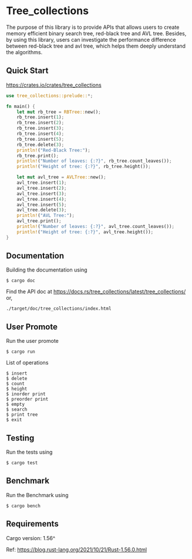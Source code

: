 # Tree_collections

The purpose of this library is to provide APIs that allows users to create memory efficient binary search tree, red-black tree and AVL tree. Besides, by using this library, users can investigate the performance difference between red-black tree and avl tree, which helps them deeply understand the algorithms.

## Quick Start

https://crates.io/crates/tree_collections

```rust
use tree_collections::prelude::*;

fn main() {
    let mut rb_tree = RBTree::new();
    rb_tree.insert(1);
    rb_tree.insert(2);
    rb_tree.insert(3);
    rb_tree.insert(4);
    rb_tree.insert(5);
    rb_tree.delete(3);
    println!("Red-Black Tree:");
    rb_tree.print();
    println!("Number of leaves: {:?}", rb_tree.count_leaves());
    println!("Height of tree: {:?}", rb_tree.height());

    let mut avl_tree = AVLTree::new();
    avl_tree.insert(1);
    avl_tree.insert(2);
    avl_tree.insert(3);
    avl_tree.insert(4);
    avl_tree.insert(5);
    avl_tree.delete(3);
    println!("AVL Tree:");
    avl_tree.print();
    println!("Number of leaves: {:?}", avl_tree.count_leaves());
    println!("Height of tree: {:?}", avl_tree.height());
}

```
## Documentation

Building the documentation using

```
$ cargo doc
```
Find the API doc at https://docs.rs/tree_collections/latest/tree_collections/ or,

```
./target/doc/tree_collections/index.html
```
## User Promote

Run the user promote

```
$ cargo run
```

List of operations
```
$ insert
$ delete
$ count
$ height
$ inorder print
$ preorder print
$ empty
$ search
$ print tree
$ exit
```

## Testing

Run the tests using

```
$ cargo test
```

## Benchmark

Run the Benchmark using

```
$ cargo bench
```

## Requirements

Cargo version: 1.56^

Ref: https://blog.rust-lang.org/2021/10/21/Rust-1.56.0.html
